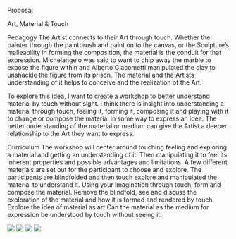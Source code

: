 Proposal

Art, Material & Touch

Pedagogy
The Artist connects to their Art through touch. Whether the painter through the paintbrush and paint on to the canvas, or the Sculpture’s malleability in forming the composition, the material is the conduit for that expression. Michelangelo was said to want to chip away the marble to expose the figure within and Alberto Giacometti manipulated the clay to unshackle the figure from its prison. The material and the Artists understanding of it helps to conceive and the realization of the Art.

To explore this idea, I want to create a workshop to better understand material by touch without sight.  I think there is insight into understanding a material through touch, feeling it, forming it, composing it and playing with it to change or compose the material in some way to express an idea. The better understanding of the material or medium can give the Artist a deeper relationship to the Art they want to express.

Curriculum 
The workshop will center around touching feeling and exploring a material and getting an understanding of it. Then manipulating it to feel its inherent properties and possible advantages and limitations.
A few different materials are set out for the participant to choose and explore.
The participants are blindfolded and then touch explore and manipulated the material to understand it.
Using your imagination through touch, form and compose the material.
Remove the blindfold, see and discuss the exploration of the material and how it is formed and rendered by touch
Explore the idea of material as art 
Can the material as the medium for expression be understood by touch without seeing it.

![ ](https://github.com/michaelitpnyu/teachingasart2018/blob/master/assignments/8_Finalproposal/Material_CottonBalls.JPG)
![ ](https://github.com/michaelitpnyu/teachingasart2018/blob/master/assignments/8_Finalproposal/Material_Mulch.JPG)
![ ](https://github.com/michaelitpnyu/teachingasart2018/blob/master/assignments/8_Finalproposal/Material_Rice.JPG)
![ ](https://github.com/michaelitpnyu/teachingasart2018/blob/master/assignments/8_Finalproposal/Material_TinFoil.JPG)
